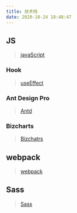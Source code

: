 ```yaml
---
title: 技术栈
date: 2020-10-24 18:48:47
---
```

## JS
>[javaScript](/js "js")

### Hook
>[useEffect](/hook "hook")

### Ant Design Pro
>[Antd](/antd "antd")

### Bizcharts
>[Bizchatrs](/bizcharts "bizcharts")

## webpack
>[webpack](/webpack "webpack")

## Sass
>[Sass](/sass "Sass")

